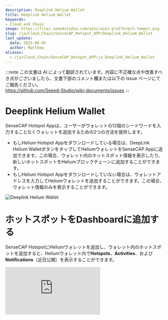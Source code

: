 ```yaml
---
description: Deeplink Helium Wallet
title: Deeplink Helium Wallet
keywords:
- Cloud and Chain
image: https://files.seeedstudio.com/wiki/wiki-platform/S-tempor.png
slug: /ja/Cloud_Chain/SenseCAP_Hotspot_APP/Deeplink_Helium_Wallet
last_update:
  date: 2025-06-05
  author: Matthew
aliases:
  - /ja/Cloud_Chain/SenseCAP_Hotspot_APP/ja_Deeplink_Helium_Wallet
---
```


:::note
この文書は AI によって翻訳されています。内容に不正確な点や改善すべき点がございましたら、文書下部のコメント欄または以下の Issue ページにてご報告ください。  
https://github.com/Seeed-Studio/wiki-documents/issues
:::

**Deeplink Helium Wallet**
==========================

SenseCAP Hotspot Appは、ユーザーがウォレットの12個のシードワードを入力することなくウォレットを追加するための2つの方法を提供します。

*   もしHelium Hotspot Appをダウンロードしている場合は、DeepLink Helium WalletボタンをタップしてHeliumウォレットをSenseCAP Appに追加できます。この場合、ウォレット内のホットスポット情報を表示したり、新しいホットスポットをHeliumブロックチェーンに追加することができます。
*   もしHelium Hotspot Appをダウンロードしていない場合は、ウォレットアドレスを入力してHeliumウォレットを追加することができます。この場合、ウォレット情報のみを表示することができます。

![Deeplink Helium Wallet](https://www.sensecapmx.com/wp-content/uploads/2022/07/deeplink.png)

**ホットスポットをDashboardに追加する**
=================================

SenseCAP HotspotにHeliumウォレットを追加し、ウォレット内のホットスポットを追加すると、Heliumウォレット内で**Hotspots**、**Activities**、および**Notifications**（近日公開）を表示することができます。

<iframe width={560} height={315} src="https://www.youtube.com/embed/h_0MtD7A8G0" title="YouTube video player" frameBorder={0} allow="accelerometer; autoplay; clipboard-write; encrypted-media; gyroscope; picture-in-picture; web-share" allowFullScreen />

<iframe width={560} height={315} src="https://www.youtube.com/embed/8eDJnLzftwc" title="YouTube video player" frameBorder={0} allow="accelerometer; autoplay; clipboard-write; encrypted-media; gyroscope; picture-in-picture; web-share" allowFullScreen />